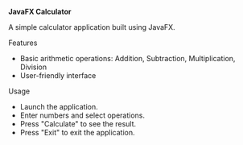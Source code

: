 **JavaFX Calculator**

A simple calculator application built using JavaFX.

Features

- Basic arithmetic operations: Addition, Subtraction, Multiplication, Division
- User-friendly interface

Usage

- Launch the application.
- Enter numbers and select operations.
- Press "Calculate" to see the result.
- Press "Exit" to exit the application.
